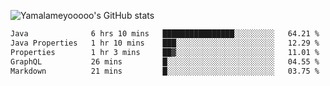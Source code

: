 ![Yamalameyooooo's GitHub stats](https://github-readme-stats.vercel.app/api?username=yamalameyooooo&theme=transparent&show_icons=true\&show=reviews,discussions_started,discussions_answered,prs_merged,prs_merged_percentage)

<!--START_SECTION:waka-->

```txt
Java              6 hrs 10 mins   ████████████████░░░░░░░░░   64.21 %
Java Properties   1 hr 10 mins    ███░░░░░░░░░░░░░░░░░░░░░░   12.29 %
Properties        1 hr 3 mins     ██▓░░░░░░░░░░░░░░░░░░░░░░   11.01 %
GraphQL           26 mins         █░░░░░░░░░░░░░░░░░░░░░░░░   04.55 %
Markdown          21 mins         █░░░░░░░░░░░░░░░░░░░░░░░░   03.75 %
```

<!--END_SECTION:waka-->
